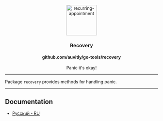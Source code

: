 <div align="center">
  <img width="100" height="100" src="https://img.icons8.com/clouds/200/recurring-appointment.png" alt="recurring-appointment"/>
  <h3 align="center">Recovery</h3>
  <h4 align="center">github.com/auvitly/go-tools/recovery</h4>
  <p align="center">Panic it's okay!</p>
</div>

---

Package `recovery` provides methods for handling panic.

--- 

## Documentation

* [Русский - RU](docs/ru/main.md)
